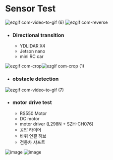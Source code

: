 # Sensor Test


![ezgif com-video-to-gif (6)](https://user-images.githubusercontent.com/50096655/85112211-3f754800-b250-11ea-9e9e-e526aa5cb23b.gif)
![ezgif com-reverse](https://user-images.githubusercontent.com/50096655/85112608-d5a96e00-b250-11ea-8bba-c512bbe721ba.gif)

* ### Directional transition
  * YDLIDAR X4
  * Jetson nano
  * mini RC car
  
![ezgif com-crop](https://user-images.githubusercontent.com/50096655/85111144-e3f68a80-b24e-11ea-9896-1b3ff2e2e361.gif)![ezgif com-crop (1)](https://user-images.githubusercontent.com/50096655/85111164-e9ec6b80-b24e-11ea-9f9d-89db8820292a.gif)


* ### obstacle detection

![ezgif com-video-to-gif (7)](https://user-images.githubusercontent.com/50096655/85112345-751a3100-b250-11ea-85cf-5338c8d35897.gif)


* ### motor drive test
  * RS550 Motor
  * DC motor
  * motor driver (L298N +  SZH-CH076) 
  * 공압 타이어
  * 바퀴 연결 허브
  * 전동차 샤프트
  
![image](https://user-images.githubusercontent.com/50096655/85112086-12289a00-b250-11ea-9d14-3ac4a04cf54e.png)
![image](https://user-images.githubusercontent.com/50096655/85112095-1654b780-b250-11ea-8d9b-ede1169ce78e.png)



